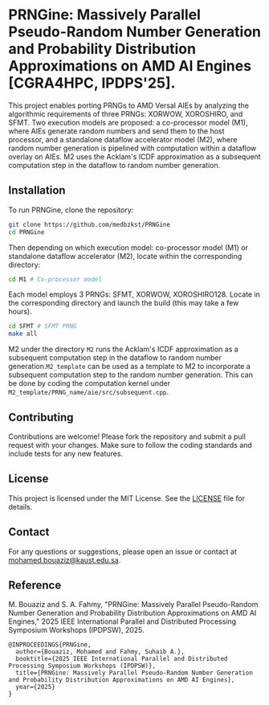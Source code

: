 # PRNGine: Massively Parallel Pseudo-Random Number Generation and Probability Distribution Approximations on AMD AI Engines [CGRA4HPC, IPDPS'25].

This project enables porting PRNGs to AMD Versal AIEs by analyzing the algorithmic requirements of three PRNGs: XORWOW, XOROSHIRO, and SFMT. Two execution models are proposed: a co-processor model (M1), where AIEs generate random numbers and send them to the host processor, and a standalone dataflow accelerator model (M2), where random number generation is pipelined with computation within a dataflow overlay on AIEs. M2 uses the Acklam's ICDF approximation as a subsequent computation step in the dataflow to random number generation.

## Installation

To run PRNGine, clone the repository:

```bash
git clone https://github.com/medbzkst/PRNGine
cd PRNGine
```

Then depending on which execution model: co-processor model (M1) or standalone dataflow accelerator (M2), locate within the corresponding directory:

```bash
cd M1 # Co-processor model
```

Each model employs 3 PRNGs: SFMT, XORWOW, XOROSHIRO128. Locate in the corresponding directory and launch the build (this may take a few hours). 

```bash
cd SFMT # SFMT PRNG
make all
```

M2 under the directory ``M2`` runs the Acklam's ICDF approximation as a subsequent computation step in the dataflow to random number generation.``M2_template`` can be used as a template to M2 to incorporate a subsequent computation step to the random number generation. This can be done by coding the computation kernel under ``M2_template/PRNG_name/aie/src/subsequent.cpp``. 


## Contributing

Contributions are welcome! Please fork the repository and submit a pull request with your changes. Make sure to follow the coding standards and include tests for any new features.

## License

This project is licensed under the MIT License. See the [LICENSE](LICENSE) file for details.

## Contact

For any questions or suggestions, please open an issue or contact at [mohamed.bouaziz@kaust.edu.sa](mailto:mohamed.bouaziz@kaust.edu.sa).


## Reference

M. Bouaziz and S. A. Fahmy, "PRNGine: Massively Parallel Pseudo-Random Number Generation and Probability Distribution Approximations on AMD AI Engines," 2025 IEEE International Parallel and Distributed Processing Symposium Workshops (IPDPSW), 2025.


```
@INPROCEEDINGS{PRNGine,
  author={Bouaziz, Mohamed and Fahmy, Suhaib A.},
  booktitle={2025 IEEE International Parallel and Distributed Processing Symposium Workshops (IPDPSW)}, 
  title={PRNGine: Massively Parallel Pseudo-Random Number Generation and Probability Distribution Approximations on AMD AI Engines}, 
  year={2025}
}
```
